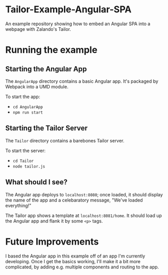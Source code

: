 # Tailor-Example-Angular-SPA

An example repository showing how to embed an Angular SPA into a webpage with Zalando's Tailor.

# Running the example

## Starting the Angular App

The `AngularApp` directory contains a basic Angular app. It's packaged by Webpack into a UMD module.

To start the app:

- `cd AngularApp`
- `npm run start`

## Starting the Tailor Server

The `Tailor` directory contains a barebones Tailor server.

To start the server:

- `cd Tailor`
- `node tailor.js`

## What should I see?

The Angular app deploys to `localhost:8080`; once loaded, it should display the name of the app 
and a celebaratory message, "We've loaded everything!"

The Tailor app shows a template at `localhost:8081/home`. It should load up the Angular app and flank it by 
some `<p>` tags.

# Future Improvements

I based the Angular app in this example off of an app I'm currently developing. Once I get the basics working,
I'll make it a bit more complicated, by adding e.g. multiple components and routing to the app.
